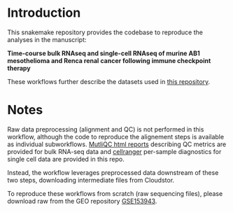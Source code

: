 # Introduction 

This snakemake repository provides the codebase to reproduce the analyses in the manuscript:

**Time-course bulk RNAseq and single-cell RNAseq of murine AB1 mesothelioma and Renca renal cancer following immune checkpoint therapy**

These workflows further describe the datasets used in [this repository](https://github.com/wlchin/IFNsignalling).  

# Notes

Raw data preprocessing (alignment and QC) is not performed in this workflow, although the code to reproduce the alignement steps is available as individual subworkflows. [MutliQC html reports](https://multiqc.info/) describing QC metrics are provided for bulk RNA-seq data and [cellranger](https://support.10xgenomics.com/single-cell-gene-expression/software/pipelines/latest/what-is-cell-ranger) per-sample diagnostics for single cell data are provided in this repo. 

Instead, the workflow leverages preprocessed data downstream of these two steps, downloading intermediate files from Cloudstor. 

To reproduce these workflows from scratch (raw sequencing files), please download raw from the GEO repository [GSE153943](https://www.ncbi.nlm.nih.gov/geo/query/acc.cgi?acc=GSE153942).


